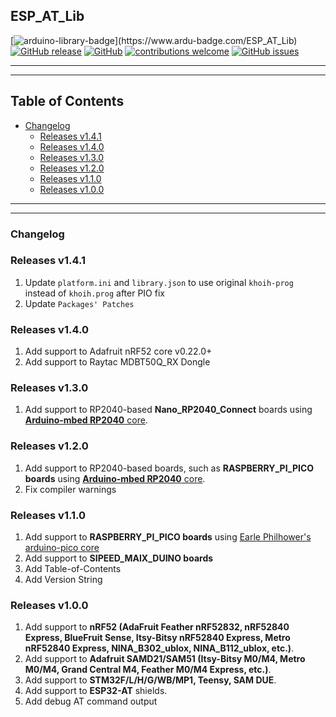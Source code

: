 ## ESP_AT_Lib

[![arduino-library-badge](https://www.ardu-badge.com/badge/ESP_AT_Lib.svg?)](https://www.ardu-badge.com/ESP_AT_Lib)
[![GitHub release](https://img.shields.io/github/release/khoih-prog/ESP_AT_Lib.svg)](https://github.com/khoih-prog/ESP_AT_Lib/releases)
[![GitHub](https://img.shields.io/github/license/mashape/apistatus.svg)](https://github.com/khoih-prog/ESP_AT_Lib/blob/master/LICENSE)
[![contributions welcome](https://img.shields.io/badge/contributions-welcome-brightgreen.svg?style=flat)](#Contributing)
[![GitHub issues](https://img.shields.io/github/issues/khoih-prog/ESP_AT_Lib.svg)](http://github.com/khoih-prog/ESP_AT_Lib/issues)


---
---

## Table of Contents

* [Changelog](#changelog)
  * [Releases v1.4.1](#releases-v141)
  * [Releases v1.4.0](#releases-v140)
  * [Releases v1.3.0](#releases-v130)
  * [Releases v1.2.0](#releases-v120)
  * [Releases v1.1.0](#releases-v110)
  * [Releases v1.0.0](#releases-v100)

---
---

### Changelog

### Releases v1.4.1

1. Update `platform.ini` and `library.json` to use original `khoih-prog` instead of `khoih.prog` after PIO fix
2. Update `Packages' Patches`

### Releases v1.4.0

1. Add support to Adafruit nRF52 core v0.22.0+
2. Add support to Raytac MDBT50Q_RX Dongle

### Releases v1.3.0

1. Add support to RP2040-based **Nano_RP2040_Connect** boards using [**Arduino-mbed RP2040** core](https://github.com/arduino/ArduinoCore-mbed).


### Releases v1.2.0

1. Add support to RP2040-based boards, such as **RASPBERRY_PI_PICO boards** using [**Arduino-mbed RP2040** core](https://github.com/arduino/ArduinoCore-mbed).
2. Fix compiler warnings

### Releases v1.1.0

1. Add support to **RASPBERRY_PI_PICO boards** using [Earle Philhower's arduino-pico core](https://github.com/earlephilhower/arduino-pico)
2. Add support to **SIPEED_MAIX_DUINO boards**
3. Add Table-of-Contents
4. Add Version String

### Releases v1.0.0

1. Add support to **nRF52 (AdaFruit Feather nRF52832, nRF52840 Express, BlueFruit Sense, Itsy-Bitsy nRF52840 Express, Metro nRF52840 Express, NINA_B302_ublox, NINA_B112_ublox, etc.)**.
2. Add support to **Adafruit SAMD21/SAM51 (Itsy-Bitsy M0/M4, Metro M0/M4, Grand Central M4, Feather M0/M4 Express, etc.)**.
3. Add support to **STM32F/L/H/G/WB/MP1, Teensy, SAM DUE**.
4. Add support to **ESP32-AT** shields.
5. Add debug AT command output



